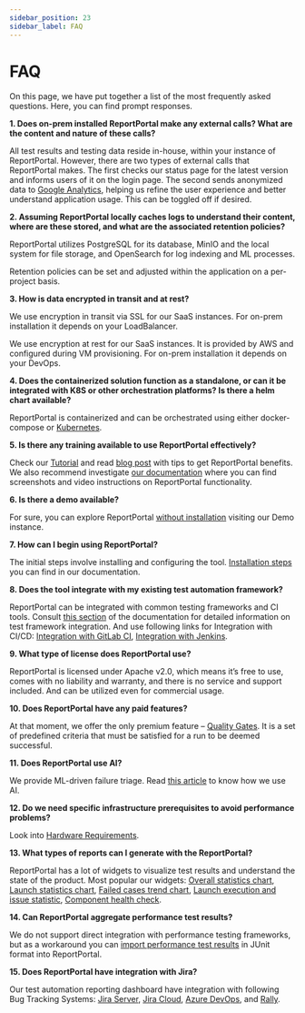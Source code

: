 ```yaml
---
sidebar_position: 23
sidebar_label: FAQ
---
```


# FAQ

On this page, we have put together a list of the most frequently asked questions. Here, you can find prompt responses.

**1. Does on-prem installed ReportPortal make any external calls? What are the content and nature of these calls?**

All test results and testing data reside in-house, within your instance of ReportPortal. However, there are two types of external calls that ReportPortal makes. The first checks our status page for the latest version and informs users of it on the login page. The second sends anonymized data to [Google Analytics](/terms-and-conditions/GoogleAnalyticsUsageByReportPortal), helping us refine the user experience and better understand application usage. This can be toggled off if desired.

**2. Assuming ReportPortal locally caches logs to understand their content, where are these stored, and what are the associated retention policies?**

ReportPortal utilizes PostgreSQL for its database, MinIO and the local system for file storage, and OpenSearch for log indexing and ML processes.

Retention policies can be set and adjusted within the application on a per-project basis.

**3. How is data encrypted in transit and at rest?**

We use encryption in transit via SSL for our SaaS instances. For on-prem installation it depends on your LoadBalancer.

We use encryption at rest for our SaaS instances. It is provided by AWS and configured during VM provisioning. For on-prem installation it depends on your DevOps.

**4. Does the containerized solution function as a standalone, or can it be integrated with K8S or other orchestration platforms? Is there a helm chart available?**

ReportPortal is containerized and can be orchestrated using either docker-compose or [Kubernetes](https://github.com/reportportal/kubernetes/tree/develop/reportportal).

**5. Is there any training available to use ReportPortal effectively?**

Check our [Tutorial](/tutorial/) and read [blog post](https://reportportal.io/blog/Tips-to-get-ReportPortal-benefits) with tips to get ReportPortal benefits. We also recommend investigate [our documentation](https://reportportal.io/docs/) where you can find screenshots and video instructions on ReportPortal functionality.

**6. Is there a demo available?**

For sure, you can explore ReportPortal [without installation](/tutorial/#how-to-explore-reportportal-without-installation) visiting our Demo instance.

**7. How can I begin using ReportPortal?**

The initial steps involve installing and configuring the tool. [Installation steps](/installation-steps) you can find in our documentation.

**8. Does the tool integrate with my existing test automation framework?**

ReportPortal can be integrated with common testing frameworks and CI tools. Consult [this section](/log-data-in-reportportal/test-framework-integration) of the documentation for detailed information on test framework integration. And use following links for Integration with CI/CD: [Integration with GitLab CI](/quality-gates/IntegrationWithCICD/IntegrationWithGitLabCI/), [Integration with Jenkins](/quality-gates/IntegrationWithCICD/IntegrationWithJenkins/).

**9. What type of license does ReportPortal use?**

ReportPortal is licensed under Apache v2.0, which means it’s free to use, comes with no liability and warranty, and there is no service and support included. And can be utilized even for commercial usage.

**10. Does ReportPortal have any paid features?**

At that moment, we offer the only premium feature – [Quality Gates](/quality-gates). It is a set of predefined criteria that must be satisfied for a run to be deemed successful.

**11. Does ReportPortal use AI?**

We provide ML-driven failure triage. Read [this article](https://reportportal.io/blog/How-we-use-AI) to know how we use AI.

**12. Do we need specific infrastructure prerequisites to avoid performance problems?**

Look into [Hardware Requirements](/installation-steps/HardwareRequirements).

**13. What types of reports can I generate with the ReportPortal?**

ReportPortal has a lot of widgets to visualize test results and understand the state of the product. Most popular our widgets: [Overall statistics chart](/dashboards-and-widgets/OverallStatistics), [Launch statistics chart](/dashboards-and-widgets/LaunchStatisticsChart), [Failed cases trend chart](/dashboards-and-widgets/FailedCasesTrendChart), [Launch execution and issue statistic](/dashboards-and-widgets/LaunchExecutionAndIssueStatistic), [Component health check](/dashboards-and-widgets/ComponentHealthCheck).

**14. Can ReportPortal aggregate performance test results?**

We do not support direct integration with performance testing frameworks, but as a workaround you can [import performance test results](https://github.com/reportportal/reportportal/issues/1820) in JUnit format into ReportPortal.

**15. Does ReportPortal have integration with Jira?**

Our test automation reporting dashboard have integration with following Bug Tracking Systems: [Jira Server](/plugins/AtlassianJiraServer), [Jira Cloud](/plugins/AtlassianJiraCloud), [Azure DevOps](/plugins/AzureDevOps), and [Rally](/plugins/Rally). 
